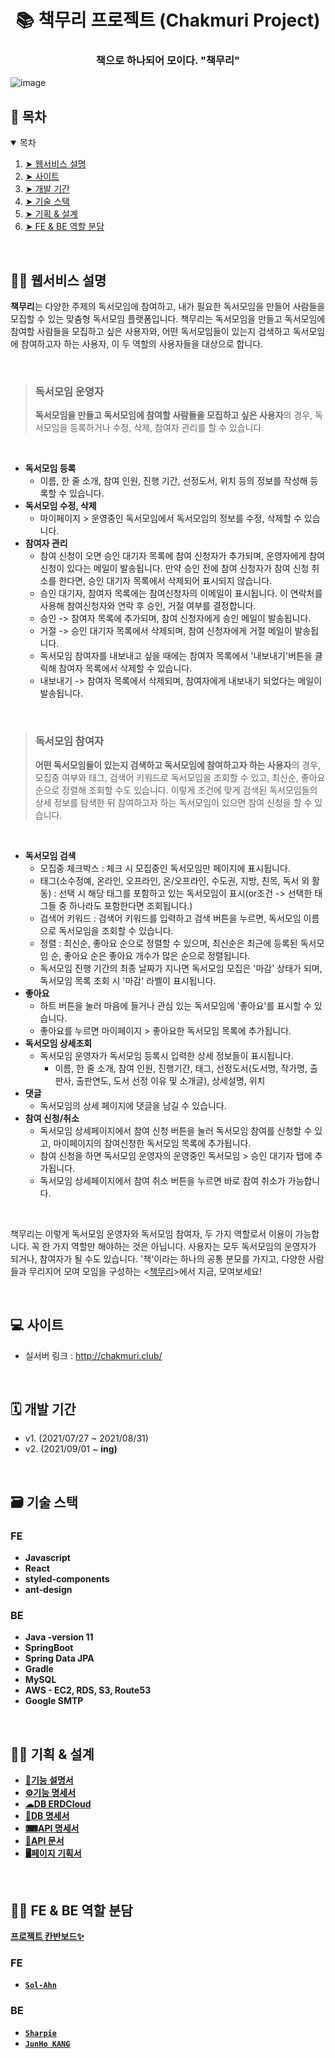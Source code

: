 <h1 align="center"> 📚 책무리 프로젝트 (Chakmuri Project) </h1>
<h3 align="center"> 책으로 하나되어 모이다. "책무리" </h3>


![image](https://user-images.githubusercontent.com/71365547/131267031-58c7fe10-5a43-4ed1-905c-73f728a77da3.png)
<br>


<h2 id="table-of-contents">🔖 목차</h2>
<details open="open">
  <summary> 목차</summary>
  <ol>
    <li><a href="#description"> ➤ 웹서비스 설명</a></li>
    <li><a href="#site"> ➤ 사이트</a></li>
    <li><a href="#period"> ➤ 개발 기간</a?</li>
    <li><a href="#skills"> ➤ 기술 스택</a></li>
    <li><a href="#design"> ➤ 기획 & 설계</a></li>
    <li><a href="#fe-be-role"> ➤ FE & BE 역할 분담 </a></li>
  </ol>
</details>

<br>
<!--DESCRIPTION-->
<h2 id="description">👩‍🏫 웹서비스 설명</h2>
  
 **책무리**는 다양한 주제의 독서모임에 참여하고, 내가 필요한 독서모임을 만들어 사람들을 모집할 수 있는 맞춤형 독서모임 플랫폼입니다. 책무리는 독서모임을 만들고 독서모임에 참여할 사람들을 모집하고 싶은 사용자와, 어떤 독서모임들이 있는지 검색하고 독서모임에 참여하고자 하는 사용자, 이 두 역할의 사용자들을 대상으로 합니다.
  
  <br>
  
  > ### 독서모임 운영자
  > **독서모임을 만들고 독서모임에 참여할 사람들을 모집하고 싶은 사용자**의 경우, 독서모임을 등록하거나 수정, 삭제, 참여자 관리를 할 수 있습니다.
  
  <br>
  
  - **독서모임 등록** 
    - 이름, 한 줄 소개, 참여 인원, 진행 기간, 선정도서, 위치 등의 정보를 작성해 등록할 수 있습니다. 
  - **독서모임 수정, 삭제**
    - 마이페이지 > 운영중인 독서모임에서 독서모임의 정보를 수정, 삭제할 수 있습니다.
  - **참여자 관리**
    - 참여 신청이 오면 승인 대기자 목록에 참여 신청자가 추가되며, 운영자에게 참여 신청이 있다는 메일이 발송됩니다. 만약 승인 전에 참여 신청자가 참여 신청 취소를 한다면, 승인 대기자 목록에서 삭제되어 표시되지 않습니다.
    - 승인 대기자, 참여자 목록에는 참여신청자의 이메일이 표시됩니다. 이 연락처를 사용해 참여신청자와 연락 후 승인, 거절 여부를 결정합니다.
    - 승인 -> 참여자 목록에 추가되며, 참여 신청자에게 승인 메일이 발송됩니다.
    - 거절 -> 승인 대기자 목록에서 삭제되며, 참여 신청자에게 거절 메일이 발송됩니다.
    - 독서모임 참여자를 내보내고 싶을 때에는 참여자 목록에서 '내보내기'버튼을 클릭해 참여자 목록에서 삭제할 수 있습니다.
    - 내보내기 -> 참여자 목록에서 삭제되며, 참여자에게 내보내기 되었다는 메일이 발송됩니다.
  
  <br>
  
> ### 독서모임 참여자
> **어떤 독서모임들이 있는지 검색하고 독서모임에 참여하고자 하는 사용자**의 경우, 모집중 여부와 태그, 검색어 키워드로 독서모임을 조회할 수 있고, 최신순, 좋아요 순으로 정렬해 조회할 수도 있습니다. 이렇게 조건에 맞게 검색된 독서모임들의 상세 정보를 탐색한 뒤 참여하고자 하는 독서모임이 있으면 참여 신청을 할 수 있습니다. 
  
  <br>
  
  - **독서모임 검색**
    - 모집중 체크박스 : 체크 시 모집중인 독서모임만 페이지에 표시됩니다.
    - 태그(소수정예, 온라인, 오프라인, 온/오프라인, 수도권, 지방, 친목, 독서 외 활동) : 선택 시 해당 태그를 포함하고 있는 독서모임이 표시(or조건 -> 선택한 태그들 중 하나라도 포함한다면 조회됩니다.)
    - 검색어 키워드 : 검색어 키워드를 입력하고 검색 버튼을 누르면, 독서모임 이름으로 독서모임을 조회할 수 있습니다.
    - 정렬 : 최신순, 좋아요 순으로 정렬할 수 있으며, 최신순은 최근에 등록된 독서모임 순, 좋아요 순은 좋아요 개수가 많은 순으로 정렬됩니다.
    - 독서모임 진행 기간의 최종 날짜가 지나면 독서모임 모집은 '마감' 상태가 되며, 독서모임 목록 조회 시 '마감' 라벨이 표시됩니다.
  - **좋아요**
    - 하트 버튼을 눌러 마음에 들거나 관심 있는 독서모임에 '좋아요'를 표시할 수 있습니다.
    - 좋아요를 누르면 마이페이지 > 좋아요한 독서모임 목록에 추가됩니다.
  - **독서모임 상세조회**
    - 독서모임 운영자가 독서모임 등록시 입력한 상세 정보들이 표시됩니다.
      - 이름, 한 줄 소개, 참여 인원, 진행기간, 태그, 선정도서(도서명, 작가명, 출판사, 출판연도, 도서 선정 이유 및 소개글), 상세설명, 위치
  - **댓글**
    - 독서모임의 상세 페이지에 댓글을 남길 수 있습니다.
  - **참여 신청/취소**
    - 독서모임 상세페이지에서 참여 신청 버튼을 눌러 독서모임 참여를 신청할 수 있고, 마이페이지의 참여신청한 독서모임 목록에 추가됩니다.
    - 참여 신청을 하면 독서모임 운영자의 운영중인 독서모임 > 승인 대기자 탭에 추가됩니다.
    - 독서모임 상세페이지에서 참여 취소 버튼을 누르면 바로 참여 취소가 가능합니다.

<br>

  책무리는 이렇게 독서모임 운영자와 독서모임 참여자, 두 가지 역할로서 이용이 가능합니다. 꼭 한 가지 역할만 해야하는 것은 아닙니다. 사용자는 모두 독서모임의 운영자가 되거나, 참여자가 될 수도 있습니다. '책'이라는 하나의 공통 분모를 가지고, 다양한 사람들과 무리지어 모여 모임을 구성하는 <[책무리](http://chakmuri.club/)>에서 지금, 모여보세요!
  
  <br>
<!--SITE-->
<h2 id="site"> 💻 사이트</h2>

* 실서버 링크 : http://chakmuri.club/
<br>

<h2 id="period"> 🗓 개발 기간 </h2>

* v1. (2021/07/27 ~ 2021/08/31)
* v2. (2021/09/01 ~ <b>ing)

<br>
<h2 id="skills"> 🗃 기술 스택 </h2>

### FE 
* Javascript
* React
* styled-components
* ant-design

### BE 
* Java -version 11
* SpringBoot
* Spring Data JPA
* Gradle
* MySQL
* AWS - EC2, RDS, S3, Route53
* Google SMTP
  
<br>
<h2 id="design"> 👩‍💻 기획 & 설계 </h2>
  <ul>
    <li><a href="https://cobalt-scallion-3d2.notion.site/70949e72bf674a6e857ed795a456ca56">📄기능 설명서</a></li>
    <li><a href="https://cobalt-scallion-3d2.notion.site/9835c787ad6240c3963783552331b547">⚙기능 명세서</a></li>
    <li><a href="https://www.erdcloud.com/d/A3SxWkvRZhPxj5kdg">☁DB ERDCloud</a></li>
    <li><a href="https://cobalt-scallion-3d2.notion.site/DB-0919e254a9844a0c840cdf1e86fba73d">📒DB 명세서</a></li>
    <li><a href="https://cobalt-scallion-3d2.notion.site/API-be617ab2fde340b6a79e11b68e6731a9">⌨API 명세서</a></li>
    <li><a href="https://cobalt-scallion-3d2.notion.site/API-50532f780bb64cba87723d0c9118eb08">💾API 문서</a></li>
    <li><a href="https://cobalt-scallion-3d2.notion.site/bf21e9b6316f4099b03ff9aa151ffe47">🖥페이지 기획서</a></li>
  </ul>
<br>  
  
<h2 id="fe-be-role"> 👨‍💻 FE & BE 역할 분담 </h2>

[프로젝트 칸반보드✨](https://github.com/chakmuri/chakmuri/projects)
 ### FE 
* [`Sol-Ahn`](https://github.com/Sol-Ahn)

 ### BE 
* [`Sharpie`](https://github.com/sharpie1330)
* [`JunHo KANG`](https://github.com/JunHo-YH)
